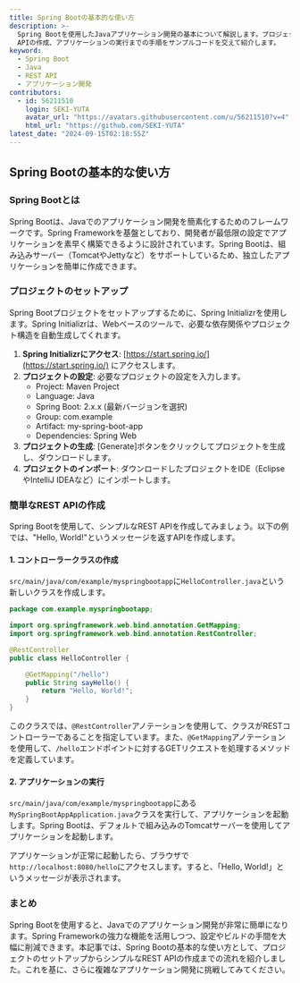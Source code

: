 ```yaml
---
title: Spring Bootの基本的な使い方
description: >-
  Spring Bootを使用したJavaアプリケーション開発の基本について解説します。プロジェクトのセットアップから簡単なREST
  APIの作成、アプリケーションの実行までの手順をサンプルコードを交えて紹介します。
keyword:
  - Spring Boot
  - Java
  - REST API
  - アプリケーション開発
contributors:
  - id: 56211510
    login: SEKI-YUTA
    avatar_url: "https://avatars.githubusercontent.com/u/56211510?v=4"
    html_url: "https://github.com/SEKI-YUTA"
latest_date: "2024-09-15T02:18:55Z"
---
```


## Spring Bootの基本的な使い方

### Spring Bootとは

Spring Bootは、Javaでのアプリケーション開発を簡素化するためのフレームワークです。Spring Frameworkを基盤としており、開発者が最低限の設定でアプリケーションを素早く構築できるように設計されています。Spring Bootは、組み込みサーバー（TomcatやJettyなど）をサポートしているため、独立したアプリケーションを簡単に作成できます。

### プロジェクトのセットアップ

Spring Bootプロジェクトをセットアップするために、Spring Initializrを使用します。Spring Initializrは、Webベースのツールで、必要な依存関係やプロジェクト構造を自動生成してくれます。

1. **Spring Initializrにアクセス**: [https://start.spring.io/](https://start.spring.io/) にアクセスします。
2. **プロジェクトの設定**: 必要なプロジェクトの設定を入力します。
   - Project: Maven Project
   - Language: Java
   - Spring Boot: 2.x.x (最新バージョンを選択)
   - Group: com.example
   - Artifact: my-spring-boot-app
   - Dependencies: Spring Web
3. **プロジェクトの生成**: [Generate]ボタンをクリックしてプロジェクトを生成し、ダウンロードします。
4. **プロジェクトのインポート**: ダウンロードしたプロジェクトをIDE（EclipseやIntelliJ IDEAなど）にインポートします。

### 簡単なREST APIの作成

Spring Bootを使用して、シンプルなREST APIを作成してみましょう。以下の例では、"Hello, World!"というメッセージを返すAPIを作成します。

#### 1. コントローラークラスの作成

`src/main/java/com/example/myspringbootapp`に`HelloController.java`という新しいクラスを作成します。

```java
package com.example.myspringbootapp;

import org.springframework.web.bind.annotation.GetMapping;
import org.springframework.web.bind.annotation.RestController;

@RestController
public class HelloController {

    @GetMapping("/hello")
    public String sayHello() {
        return "Hello, World!";
    }
}
```

このクラスでは、`@RestController`アノテーションを使用して、クラスがRESTコントローラーであることを指定しています。また、`@GetMapping`アノテーションを使用して、`/hello`エンドポイントに対するGETリクエストを処理するメソッドを定義しています。

#### 2. アプリケーションの実行

`src/main/java/com/example/myspringbootapp`にある`MySpringBootAppApplication.java`クラスを実行して、アプリケーションを起動します。Spring Bootは、デフォルトで組み込みのTomcatサーバーを使用してアプリケーションを起動します。

アプリケーションが正常に起動したら、ブラウザで`http://localhost:8080/hello`にアクセスします。すると、「Hello, World!」というメッセージが表示されます。

### まとめ

Spring Bootを使用すると、Javaでのアプリケーション開発が非常に簡単になります。Spring Frameworkの強力な機能を活用しつつ、設定やビルドの手間を大幅に削減できます。本記事では、Spring Bootの基本的な使い方として、プロジェクトのセットアップからシンプルなREST APIの作成までの流れを紹介しました。これを基に、さらに複雑なアプリケーション開発に挑戦してみてください。
